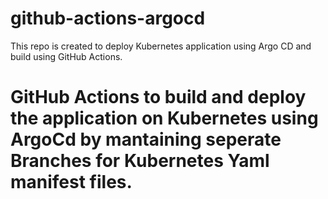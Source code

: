 # github-actions-argocd
This repo is created to deploy Kubernetes application using Argo CD and build using GitHub Actions.

# GitHub Actions to build and deploy the application on Kubernetes using ArgoCd by mantaining seperate Branches for Kubernetes Yaml manifest files.

